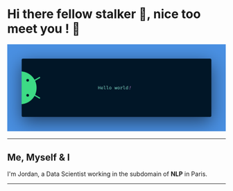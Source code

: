 # Hi there fellow stalker 🥸, nice too meet you ! 👋

[![Header](https://raw.githubusercontent.com/nofacer/pic_bed/master/banner.png
 "Header")](https://some-url.dev/)

---
## Me, Myself & I

I'm Jordan, a Data Scientist working in the subdomain of **NLP** in Paris.


---
